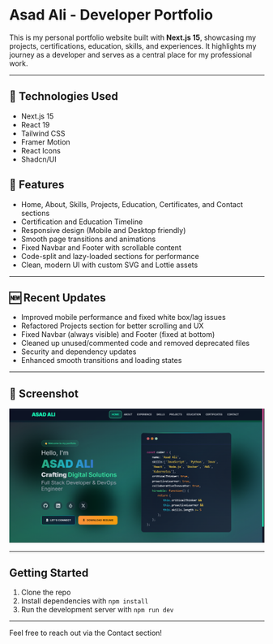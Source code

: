 
 # Asad Ali - Developer Portfolio

 This is my personal portfolio website built with **Next.js 15**, showcasing my projects, certifications, education, skills, and experiences. It highlights my journey as a developer and serves as a central place for my professional work.

 ---

 ## 🚀 Technologies Used
 - Next.js 15
 - React 19
 - Tailwind CSS
 - Framer Motion
 - React Icons
 - Shadcn/UI

 ## 📁 Features
 - Home, About, Skills, Projects, Education, Certificates, and Contact sections
 - Certification and Education Timeline
 - Responsive design (Mobile and Desktop friendly)
 - Smooth page transitions and animations
 - Fixed Navbar and Footer with scrollable content
 - Code-split and lazy-loaded sections for performance
 - Clean, modern UI with custom SVG and Lottie assets

 ---

 ## 🆕 Recent Updates
 - Improved mobile performance and fixed white box/lag issues
 - Refactored Projects section for better scrolling and UX
 - Fixed Navbar (always visible) and Footer (fixed at bottom)
 - Cleaned up unused/commented code and removed deprecated files
 - Security and dependency updates
 - Enhanced smooth transitions and loading states

 ---

 ## 📸 Screenshot

 ![Home](./Home.png)

 ---

 ## Getting Started

 1. Clone the repo
 2. Install dependencies with `npm install`
 3. Run the development server with `npm run dev`

 ---

 Feel free to reach out via the Contact section!


